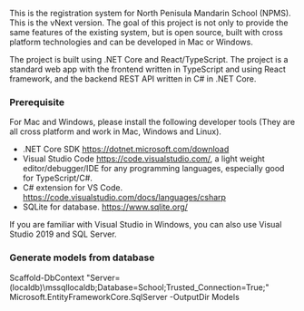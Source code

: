 ﻿This is the registration system for North Penisula Mandarin School (NPMS). This is the vNext version. The goal of this project is not only to provide the same features of the existing
system, but is open source, built with cross platform technologies and can be developed in Mac or Windows.

The project is built using .NET Core and React/TypeScript. The project is a standard web app with the frontend written in TypeScript and using React framework, and the
backend REST API written in C# in .NET Core.

### Prerequisite
For Mac and Windows, please install the following developer tools (They are all cross platform and work in Mac, Windows and Linux).
- .NET Core SDK https://dotnet.microsoft.com/download
- Visual Studio Code https://code.visualstudio.com/, a light weight editor/debugger/IDE for any programming languages, especially good for TypeScript/C#.
- C# extension for VS Code. https://code.visualstudio.com/docs/languages/csharp
- SQLite for database. https://www.sqlite.org/


If you are familiar with Visual Studio in Windows, you can also use Visual Studio 2019 and SQL Server.

### Generate models from database
Scaffold-DbContext "Server=(localdb)\mssqllocaldb;Database=School;Trusted_Connection=True;" Microsoft.EntityFrameworkCore.SqlServer -OutputDir Models